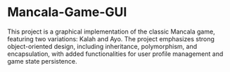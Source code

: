 # Mancala-Game-GUI
This project is a graphical implementation of the classic Mancala game, featuring two variations: Kalah and Ayo. The project emphasizes strong object-oriented design, including inheritance, polymorphism, and encapsulation, with added functionalities for user profile management and game state persistence.
